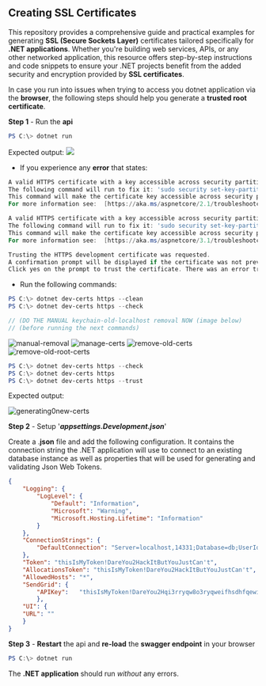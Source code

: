 ## Creating SSL Certificates

This repository provides a comprehensive guide and practical examples for generating **SSL (Secure Sockets Layer)** certificates tailored specifically for **.NET applications**. Whether you're building web services, APIs, or any other networked application, this resource offers step-by-step instructions and code snippets to ensure your .NET projects benefit from the added security and encryption provided by **SSL certificates**.

In case you run into issues when trying to access you dotnet application via the **browser**, the following steps should help you generate a **trusted root certificate**.

**Step 1** - Run the **api**
```powershell
PS C:\> dotnet run
```

Expected output:
![](https://github.com/projectfinalaudio/CREATING_SSL_CERTIFICATES_FOR_NET_APPLICATIONS/blob/main/run-api.png)

* If you experience any **error** that states:

```powershell
A valid HTTPS certificate with a key accessible across security partitions was not found.
The following command will run to fix it: 'sudo security set-key-partition-list -D localhost -S unsigned:,teamid:UBF8T346G9'
This command will make the certificate key accessible across security partitions and might prompt you for your password.
For more information see:  [https://aka.ms/aspnetcore/2.1/troubleshootcertissues](https://aka.ms/aspnetcore/2.1/troubleshootcertissues)

A valid HTTPS certificate with a key accessible across security partitions was not found.
The following command will run to fix it: 'sudo security set-key-partition-list -D localhost -S unsigned:,teamid:UBF8T346G9'
This command will make the certificate key accessible across security partitions and might prompt you for your password.
For more information see:  [https://aka.ms/aspnetcore/3.1/troubleshootcertissues](https://aka.ms/aspnetcore/3.1/troubleshootcertissues)

Trusting the HTTPS development certificate was requested.
A confirmation prompt will be displayed if the certificate was not previously trusted.
Click yes on the prompt to trust the certificate. There was an error trusting HTTPS developer certificate.
```
* Run the following commands:
```powershell
PS C:\> dotnet dev-certs https --clean
PS C:\> dotnet dev-certs https --check
```

```scss
// (DO THE MANUAL keychain-old-localhost removal NOW (image below) 
// (before running the next commands)
```
![manual-removal]()
![manage-certs]()
![remove-old-certs]()
![remove-old-root-certs]()

```powershell
PS C:\> dotnet dev-certs https --check
PS C:\> dotnet dev-certs https 
PS C:\> dotnet dev-certs https --trust
```

Expected output:

![generating0new-certs](https://i.stack.imgur.com/0049R.png)

**Step 2** - Setup '***appsettings.Development.json***'

Create a .**json** file and add the following configuration. It contains the connection string the .NET application will use to connect to an existing database instance as well as properties that will be used for generating and validating Json Web Tokens.
```json
{  
	"Logging": {  
		"LogLevel": {  
			"Default": "Information",  
			"Microsoft": "Warning",  
			"Microsoft.Hosting.Lifetime": "Information"  
		}  
	},  
	"ConnectionStrings": {  
		"DefaultConnection": "Server=localhost,14331;Database=db;UserId=sa;Password=cshfdfhfd^*&%&34214dfsdgsdADD;TrustServerCertificate=true;"  
	},  
	"Token": "thisIsMyToken!DareYou2HackItButYouJustCan't",  
	"AllocationsToken": "thisIsMyToken!DareYou2HackItButYouJustCan't",  
	"AllowedHosts": "*",  
	"SendGrid": {  
		"APIKey": 	"thisIsMyToken!DareYou2Hqi3rryqw8o3ryqweifhsdhfqewiryoqwheuhqewuirhqweiurqweirqweackItButYouJustCan't"  
		},  
	"UI": {  
	"URL": ""  
	}  
}
```

**Step 3** - **Restart** the api and **re-load** the **swagger endpoint** in your browser
```powershell
PS C:\> dotnet run
```

The **.NET application** should run *without* any errors.
